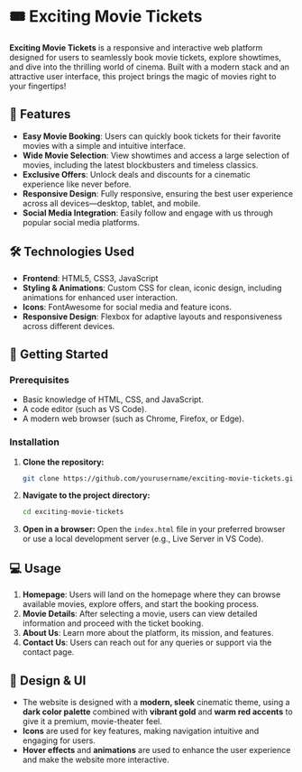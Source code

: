 # 🎟️ Exciting Movie Tickets

**Exciting Movie Tickets** is a responsive and interactive web platform designed for users to seamlessly book movie tickets, explore showtimes, and dive into the thrilling world of cinema. Built with a modern stack and an attractive user interface, this project brings the magic of movies right to your fingertips!

## 🌟 Features

- **Easy Movie Booking**: Users can quickly book tickets for their favorite movies with a simple and intuitive interface.
- **Wide Movie Selection**: View showtimes and access a large selection of movies, including the latest blockbusters and timeless classics.
- **Exclusive Offers**: Unlock deals and discounts for a cinematic experience like never before.
- **Responsive Design**: Fully responsive, ensuring the best user experience across all devices—desktop, tablet, and mobile.
- **Social Media Integration**: Easily follow and engage with us through popular social media platforms.

## 🛠️ Technologies Used

- **Frontend**: HTML5, CSS3, JavaScript
- **Styling & Animations**: Custom CSS for clean, iconic design, including animations for enhanced user interaction.
- **Icons**: FontAwesome for social media and feature icons.
- **Responsive Design**: Flexbox for adaptive layouts and responsiveness across different devices.
  
## 🚀 Getting Started

### Prerequisites

- Basic knowledge of HTML, CSS, and JavaScript.
- A code editor (such as VS Code).
- A modern web browser (such as Chrome, Firefox, or Edge).

### Installation

1. **Clone the repository:**
   ```bash
   git clone https://github.com/yourusername/exciting-movie-tickets.git
   ```
   
2. **Navigate to the project directory:**
   ```bash
   cd exciting-movie-tickets
   ```

3. **Open in a browser:**
   Open the `index.html` file in your preferred browser or use a local development server (e.g., Live Server in VS Code).

## 💻 Usage

1. **Homepage**: Users will land on the homepage where they can browse available movies, explore offers, and start the booking process.
2. **Movie Details**: After selecting a movie, users can view detailed information and proceed with the ticket booking.
3. **About Us**: Learn more about the platform, its mission, and features.
4. **Contact Us**: Users can reach out for any queries or support via the contact page.

## 🎨 Design & UI

- The website is designed with a **modern, sleek** cinematic theme, using a **dark color palette** combined with **vibrant gold** and **warm red accents** to give it a premium, movie-theater feel.
- **Icons** are used for key features, making navigation intuitive and engaging for users.
- **Hover effects** and **animations** are used to enhance the user experience and make the website more interactive.

